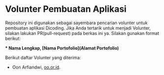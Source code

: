 # Volunter Pembuatan Aplikasi
Repository ini digunakan sebagai sayembara pencarian volunter untuk pembuatan aplikasi Dicoding. Jika Anda tertarik untuk menjadi Volunter, silakan lakukan PR(pull-request) pada berkas ini ya. Silakan gunakan format berikut:

**\* Nama Lengkap, [Nama Portofolio](Alamat Portofolio)**  

Berikut daftar Volunter yang diterima:
* Oon Arfiandwi, [oo.or.id](https://oo.or.id).
